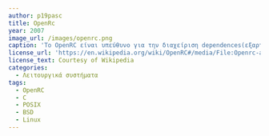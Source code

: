 ```yaml
---
author: p19pasc
title: OpenRc
year: 2007
image_url: /images/openrc.png
caption: 'To OpenRC είναι υπεύθυνο για την διαχείριση dependences(εξαρτήσεων) και γραμμένο σε κέλυφος συμβατό με C και POSIX κάνοντας το χρησιμοποιήσιμο σε συστήματα BSD και Linux. Το βασικό του μέρος σχετίζεται με τη διαχείριση εξαρτήσεων κυρίως κατά την έναρξη των λειτουργικών συστημάτων. Οι διεργασίες τις οποίες προετοιμάζει και εκτελεί διαδοχικά είναι φανερές όταν κάνουμε boot το σύστημα που χρησιμοποιούμε.  '
license_url: 'https://en.wikipedia.org/wiki/OpenRC#/media/File:Openrc-artix.png'
license_text: Courtesy of Wikipedia
categories:
  - Λειτουργικά συστήματα
tags:
  - OpenRC
  - C
  - POSIX
  - BSD
  - Linux
---
```

